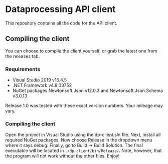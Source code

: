# Dataprocessing API client
 
This repository contains all the code for the API client.

## Compiling the client
You can choose to compile the client yourself, or grab the latest one from the releases tab.

### Requirements
- Visual Studio 2019 v16.4.5
- .NET Framework v4.8.03752
- NuGet packages Newtonsoft.Json v12.0.3 and Newtonsoft.Json.Schema v3.0.13

Release 1.0 was tested with these exact version numbers. Your mileage may vary.

### Compiling the client
Open the project in Visual Studio using the dp-client.sln file. Next, install all required NuGet packages. Now choose Release in the dropdown menu where it says debug. Finally, go to Build -> Build Solution. The final executable will be located in `./dp-client/bin/Release/`. Note, however, that the program will not work without the other files. Enjoy!